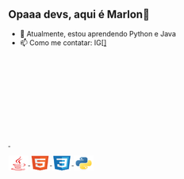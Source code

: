 ## Opaaa devs, aqui é Marlon👋

- 🌱 Atualmente, estou aprendendo Python e Java
- 📫 Como me contatar: IG[<a href="marlonwadsonsantos">]

<div>
  <a href="https://github.com/MarlonWadson">
  <img height="180em" source="https://github-readme-stats.vercel.app/api?username=MarlonWadson&show_icons=true&theme=dracula&include_all_commits=true&count_private=true"/>
  <img height="180em" source="https://github-readme-stats.vercel.app/api/top-langs/?username=MarlonWadson&layout=compact&langs_count=16&theme=dracula"/>
</div>

<div style="display: inline_block"><br>
  <img align="center" alt="Marlon-java" height="30" width="40" src="https://raw.githubusercontent.com/devicons/devicon/master/icons/java/java-plain.svg">
  <img align="center" alt="Marlon-HTML" height="30" width="40" src="https://raw.githubusercontent.com/devicons/devicon/master/icons/html5/html5-original.svg">
  <img align="center" alt="Marlon-CSS" height="30" width="40" src="https://raw.githubusercontent.com/devicons/devicon/master/icons/css3/css3-original.svg">
  <img align="center" alt="Marlon-Python" height="30" width="40" src="https://raw.githubusercontent.com/devicons/devicon/master/icons/python/python-original.svg">
</div>
